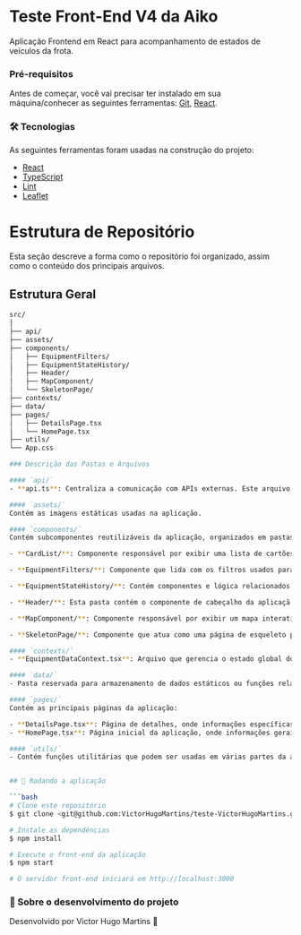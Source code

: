 # Teste Front-End V4 da Aiko

Aplicação Frontend em React para acompanhamento de estados de veículos da frota.

### Pré-requisitos

Antes de começar, você vai precisar ter instalado em sua máquina/conhecer as seguintes ferramentas:
[Git](https://git-scm.com), [React](https://pt-br.reactjs.org/).

### 🛠 Tecnologias

As seguintes ferramentas foram usadas na construção do projeto:

- [React](https://pt-br.reactjs.org/)
- [TypeScript](https://www.typescriptlang.org/)
- [Lint](https://eslint.org/)
- [Leaflet](https://leafletjs.com/)

# Estrutura de Repositório

Esta seção descreve a forma como o repositório foi organizado, assim como o conteúdo dos principais arquivos.

## Estrutura Geral

```bash
src/
│
├── api/
├── assets/
├── components/
│   ├── EquipmentFilters/
│   ├── EquipmentStateHistory/
│   ├── Header/
│   ├── MapComponent/
│   └── SkeletonPage/
├── contexts/
├── data/
├── pages/
│   ├── DetailsPage.tsx
│   └── HomePage.tsx
├── utils/
└── App.css

### Descrição das Pastas e Arquivos

#### `api/`
- **api.ts**: Centraliza a comunicação com APIs externas. Este arquivo simula a chamada de uma API.

#### `assets/`
Contém as imagens estáticas usadas na aplicação.

#### `components/`
Contém subcomponentes reutilizáveis da aplicação, organizados em pastas:

- **CardList/**: Componente responsável por exibir uma lista de cartões (cards) relacionados aos equipamentos.

- **EquipmentFilters/**: Componente que lida com os filtros usados para organizar e exibir equipamentos com base em critérios específicos de estado e modelo.

- **EquipmentStateHistory/**: Contém componentes e lógica relacionados ao histórico de estados dos equipamentos.

- **Header/**: Esta pasta contém o componente de cabeçalho da aplicaçã.

- **MapComponent/**: Componente responsável por exibir um mapa interativo, mostrando a localização de um ou mais equipamentos.

- **SkeletonPage/**: Componente que atua como uma página de esqueleto para a aplicação, gerenciando seus estados relacionados ao carregamento ou seleção de um equipamento.

#### `contexts/`
- **EquipmentDataContext.tsx**: Arquivo que gerencia o estado global dos dados de equipamentos, permitindo que diferentes componentes compartilhem esses dados através do Context API do React.

#### `data/`
- Pasta reservada para armazenamento de dados estáticos ou funções relacionadas ao tratamento de dados.

#### `pages/`
Contém as principais páginas da aplicação:

- **DetailsPage.tsx**: Página de detalhes, onde informações específicas de um equipamento são exibidas.
- **HomePage.tsx**: Página inicial da aplicação, onde informações gerais são apresentados.

#### `utils/`
- Contém funções utilitárias que podem ser usadas em várias partes da aplicação.


## 🎲 Rodando a aplicação

```bash
# Clone este repositório
$ git clone <git@github.com:VictorHugoMartins/teste-VictorHugoMartins.git>

# Instale as dependências
$ npm install

# Execute o front-end da aplicação
$ npm start

# O servidor front-end iniciará em http://localhost:3000
```

### 🎲 Sobre o desenvolvimento do projeto



Desenvolvido por Victor Hugo Martins 🦸
